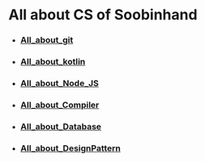 # All about CS of Soobinhand

- ### [All_about_git](https://github.com/Soobinhand/CS_knowledge_of_Soobinhand/blob/master/All_about_git/README.md)
- ### [All_about_kotlin](https://github.com/Soobinhand/CS_knowledge_of_Soobinhand/blob/master/All_about_kotlin/README.md)
- ### [All_about_Node_JS](https://github.com/Soobinhand/CS_knowledge_of_Soobinhand/blob/master/All_about_Node_JS/README.md)
- ### [All_about_Compiler](https://github.com/Soobinhand/CS_knowledge_of_Soobinhand/blob/master/All_about_Compiler/README.md)
- ### [All_about_Database](https://github.com/Soobinhand/CS_knowledge_of_Soobinhand/blob/master/All_about_Database/README.md)
- ### [All_about_DesignPattern](https://github.com/Soobinhand/CS_knowledge_of_Soobinhand/blob/master/All_about_DesignPattern/README.md)

